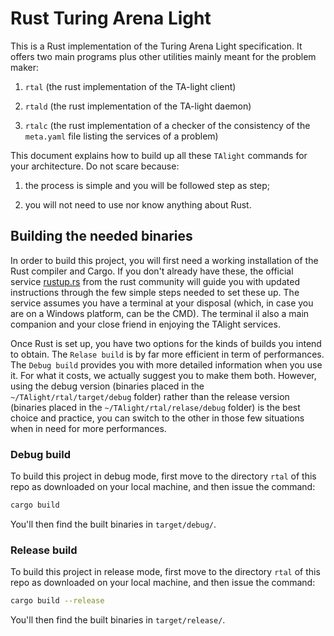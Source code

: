 # Rust Turing Arena Light

This is a Rust implementation of the Turing Arena Light specification.
It offers two main programs plus other utilities mainly meant for the problem maker:

1. `rtal` (the rust implementation of the TA-light client)

2. `rtald` (the rust implementation of the TA-light daemon)

3. `rtalc` (the rust implementation of a checker of the consistency of the `meta.yaml` file listing the services of a problem)

This document explains how to build up all these `TAlight` commands for your architecture.
Do not scare because:

1. the process is simple and you will be followed step as step;

2. you will not need to use nor know anything about Rust.


## Building the needed binaries

In order to build this project, you will first need a working installation of the Rust compiler and Cargo.
If you don't already have these, the official service [rustup.rs](https://rustup.rs/) from the rust community will guide you with updated instructions through the few simple steps needed to set these up. The service assumes you have a terminal at your disposal (which, in case you are on a Windows platform, can be the CMD). The terminal il also a main companion and your close friend in enjoying the TAlight services.

Once Rust is set up, you have two options for the kinds of builds you intend to obtain.
The `Relase build` is by far more efficient in term of performances.
The `Debug build` provides you with more detailed information when you use it. For what it costs, we actually suggest you to make them both.
However, using the debug version (binaries placed in the `~/TAlight/rtal/target/debug` folder) rather than the release version (binaries placed in the `~/TAlight/rtal/relase/debug` folder) is the best choice and practice, you can switch to the other in those few situations when in need for more performances. 

### Debug build

To build this project in debug mode, first move to the directory `rtal` of this repo as downloaded on your local machine, and then issue the command:
```bash
cargo build
```
You'll then find the built binaries in `target/debug/`.

### Release build

To build this project in release mode, first move to the directory `rtal` of this repo as downloaded on your local machine, and then issue the command:
```bash
cargo build --release
```
You'll then find the built binaries in `target/release/`.

